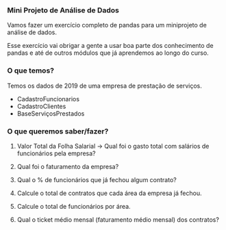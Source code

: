 ### Mini Projeto de Análise de Dados

Vamos fazer um exercício completo de pandas para um miniprojeto de análise de dados.

Esse exercício vai obrigar a gente a usar boa parte dos conhecimento de pandas e até de outros módulos que já aprendemos ao longo do curso.

### O que temos?

Temos os dados de 2019 de uma empresa de prestação de serviços. 

- CadastroFuncionarios
- CadastroClientes
- BaseServiçosPrestados

### O que queremos saber/fazer?

1. Valor Total da Folha Salarial -> Qual foi o gasto total com salários de funcionários pela empresa? <br>
    
    
2. Qual foi o faturamento da empresa?<br>
    
    
3. Qual o % de funcionários que já fechou algum contrato?<br>

    
4. Calcule o total de contratos que cada área da empresa já fechou.


5. Calcule o total de funcionários por área.


6. Qual o ticket médio mensal (faturamento médio mensal) dos contratos?<br>